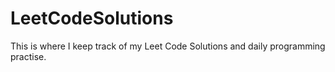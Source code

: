# LeetCodeSolutions
 This is where I keep track of my Leet Code Solutions and daily programming practise. 
